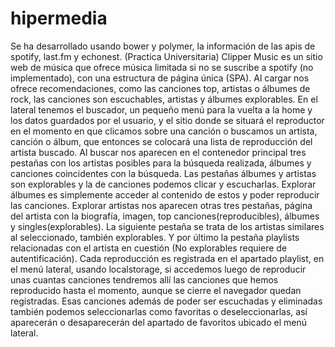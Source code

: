 # hipermedia

Se ha desarrollado usando bower y polymer, la información de las apis de spotify, last.fm y echonest. 
(Practica Universitaria)
Clipper Music es un sitio web de música que ofrece música limitada si no se suscribe a spotify (no implementado), con una estructura de página única (SPA). Al cargar nos ofrece recomendaciones, como las canciones top, artistas o álbumes de rock, las canciones son escuchables, artistas y álbumes explorables. En el lateral tenemos el buscador, un pequeño menú para la vuelta a la home y los datos guardados por el usuario, y el sitio donde se situará el reproductor en el momento en que clicamos sobre una canción o buscamos un artista, canción o álbum, que entonces se colocará una lista de reproducción del artista buscado. 
Al buscar nos aparecen en el contenedor principal tres pestañas con los artistas posibles para la búsqueda realizada, álbumes y canciones coincidentes con la búsqueda. Las pestañas álbumes y artistas son explorables y la de canciones podemos clicar y escucharlas.
Explorar álbumes es simplemente acceder al contenido de estos y poder reproducir las canciones. Explorar artistas nos aparecen otras tres pestañas, página del artista con la biografía, imagen, top canciones(reproducibles), álbumes y singles(explorables). La siguiente pestaña se trata de los artistas similares al seleccionado, también explorables. Y por último la pestaña playlists relacionadas con el artista en cuestión (No explorables requiere de autentificación).
Cada reproducción es registrada en el apartado playlist, en el menú lateral, usando localstorage, si accedemos luego de reproducir unas cuantas canciones tendremos allí las canciones que hemos reproducido hasta el momento, aunque se cierre el navegador quedan registradas. Esas canciones además de poder ser escuchadas y eliminadas también podemos seleccionarlas como favoritas o deseleccionarlas, así aparecerán o desaparecerán del apartado de favoritos ubicado el menú lateral.
